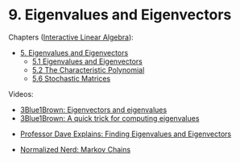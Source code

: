 # 9. Eigenvalues and Eigenvectors

Chapters ([Interactive Linear Algebra](https://textbooks.math.gatech.edu/ila/)):
- [5. Eigenvalues and Eigenvectors](https://textbooks.math.gatech.edu/ila/chap-determinant.html)
    - [5.1 Eigenvalues and Eigenvectors](https://textbooks.math.gatech.edu/ila/eigenvectors.html)
    - [5.2 The Characteristic Polynomial](https://textbooks.math.gatech.edu/ila/characteristic-polynomial.html)
    - [5.6 Stochastic Matrices](https://textbooks.math.gatech.edu/ila/stochastic-matrices.html)

Videos:
- [3Blue1Brown: Eigenvectors and eigenvalues](https://www.youtube.com/watch?v=PFDu9oVAE-g&list=PLZHQObOWTQDPD3MizzM2xVFitgF8hE_ab)
- [3Blue1Brown: A quick trick for computing eigenvalues](https://www.youtube.com/watch?v=e50Bj7jn9IQ&list=PLZHQObOWTQDPD3MizzM2xVFitgF8hE_ab)
<!---->
- [Professor Dave Explains: Finding Eigenvalues and Eigenvectors](https://www.youtube.com/watch?v=TQvxWaQnrqI&list=PLybg94GvOJ9En46TNCXL2n6SiqRc_iMB8)
<!---->
- [Normalized Nerd: Markov Chains](https://www.youtube.com/watch?v=i3AkTO9HLXo)